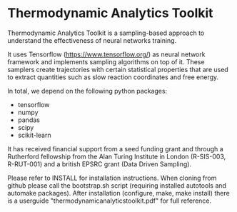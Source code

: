 Thermodynamic Analytics Toolkit
===============================

Thermodynamic Analytics Toolkit is a sampling-based approach to understand the
effectiveness of neural networks training.

It uses Tensorflow (https://www.tensorflow.org/) as neural network
framework and implements sampling algorithms on top of it. These
samplers create trajectories with certain statistical properties
that are used to extract quantities such as slow reaction coordinates
and free energy.

In total, we depend on the following python packages:

 * tensorflow
 * numpy
 * pandas
 * scipy
 * scikit-learn

It has received financial support from a seed funding grant and through a 
Rutherford fellowship from the Alan Turing Institute in London (R-SIS-003, 
R-RUT-001) and a british EPSRC grant (Data Driven Sampling).

Please refer to INSTALL for installation instructions. When cloning from
github please call the bootstrap.sh script (requiring installed autotools and
automake packages). After installation (configure, make, make install) there 
is a userguide "thermodynamicanalyticstoolkit.pdf" for full reference.
